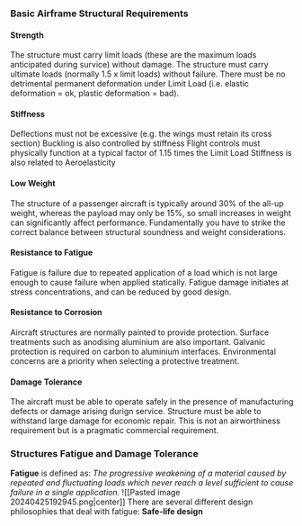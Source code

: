 ### Basic Airframe Structural Requirements
#### Strength
The structure must carry limit loads (these are the maximum loads anticipated during survice) without damage.
The structure must carry ultimate loads (normally 1.5 x limit loads) without failure.
There must be no detrimental permanent deformation under Limit Load (i.e. elastic deformation = ok, plastic deformation = bad).
#### Stiffness
Deflections must not be excessive (e.g. the wings must retain its cross section)
Buckling is also controlled by stiffness
Flight controls must physically function at a typical factor of 1.15 times the Limit Load
Stiffness is also related to Aeroelasticity
#### Low Weight
The structure of a passenger aircraft is typically around 30% of the all-up weight, whereas the payload may only be 15%, so small increases in weight can significantly affect performance.
Fundamentally you have to strike the correct balance between structural soundness and weight considerations.
#### Resistance to Fatigue
Fatigue is failure due to repeated application of a load which is not large enough to cause failure when applied statically.
Fatigue damage initiates at stress concentrations, and can be reduced by good design.
#### Resistance to Corrosion
Aircraft structures are normally painted to provide protection. 
Surface treatments such as anodising aluminium are also important.
Galvanic protection is required on carbon to aluminium interfaces.
Environmental concerns are a priority when selecting a protective treatment.
#### Damage Tolerance
The aircraft must be able to operate safely in the presence of manufacturing defects or damage arising durign service.
Structure must be able to withstand large damage for economic repair. This is not an airworthiness requirement but is a pragmatic commercial requirement.
### Structures Fatigue and Damage Tolerance
**Fatigue** is defined as:
*The progressive weakening of a material caused by repeated and fluctuating loads which never reach a level sufficient to cause failure in a single application.*
![[Pasted image 20240425192945.png|center]]
There are several different design philosophies that deal with fatigue:
**Safe-life design**